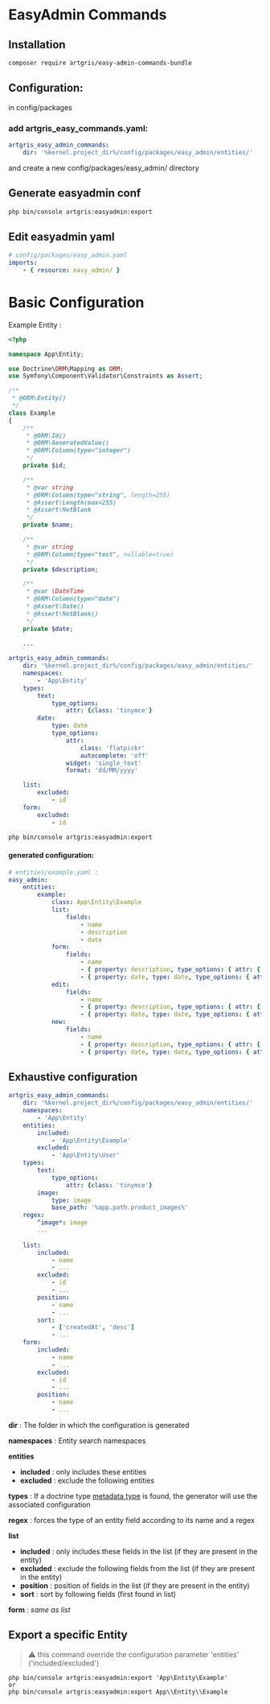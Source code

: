 # EasyAdmin Commands

## Installation

```bash
composer require artgris/easy-admin-commands-bundle
```

## Configuration:

in config/packages
### add artgris_easy_commands.yaml:

```yaml
artgris_easy_admin_commands:
    dir: '%kernel.project_dir%/config/packages/easy_admin/entities/'
```
 
and create a new config/packages/easy_admin/ directory 

## Generate easyadmin conf 

```bash
php bin/console artgris:easyadmin:export
```
## Edit easyadmin yaml

```yaml
# config/packages/easy_admin.yaml
imports:
    - { resource: easy_admin/ }
```

# Basic Configuration

Example Entity :

```php
<?php

namespace App\Entity;

use Doctrine\ORM\Mapping as ORM;
use Symfony\Component\Validator\Constraints as Assert;

/**
 * @ORM\Entity()
 */
class Example
{
    /**
     * @ORM\Id()
     * @ORM\GeneratedValue()
     * @ORM\Column(type="integer")
     */
    private $id;

    /**
     * @var string
     * @ORM\Column(type="string", length=255)
     * @Assert\Length(max=255)
     * @Assert\NotBlank
     */
    private $name;

    /**
     * @var string
     * @ORM\Column(type="text", nullable=true)
     */
    private $description;

    /**
     * @var \DateTime
     * @ORM\Column(type="date")
     * @Assert\Date()
     * @Assert\NotBlank()
     */
    private $date;
    
    ...
```

```yaml
artgris_easy_admin_commands:
    dir: '%kernel.project_dir%/config/packages/easy_admin/entities/'
    namespaces:
        - 'App\Entity'
    types:
        text:
            type_options:
                attr: {class: 'tinymce'}
        date:
            type: date
            type_options:
                attr:
                    class: 'flatpickr'
                    autocomplete: 'off'
                widget: 'single_text'
                format: 'dd/MM/yyyy'

    list:
        excluded: 
            - id
    form:
        excluded: 
            - id
```

```bash
php bin/console artgris:easyadmin:export
```

#### generated configuration:
  
```yaml 
# entities/example.yaml :
easy_admin:
    entities:
        example:
            class: App\Entity\Example
            list:
                fields:
                    - name
                    - description
                    - date
            form:
                fields:
                    - name
                    - { property: description, type_options: { attr: { class: tinymce } } }
                    - { property: date, type: date, type_options: { attr: { class: flatpickr, autocomplete: 'off' }, widget: single_text, format: dd/MM/yyyy } }
            edit:
                fields:
                    - name
                    - { property: description, type_options: { attr: { class: tinymce } } }
                    - { property: date, type: date, type_options: { attr: { class: flatpickr, autocomplete: 'off' }, widget: single_text, format: dd/MM/yyyy } }
            new:
                fields:
                    - name
                    - { property: description, type_options: { attr: { class: tinymce } } }
                    - { property: date, type: date, type_options: { attr: { class: flatpickr, autocomplete: 'off' }, widget: single_text, format: dd/MM/yyyy } }
```

## Exhaustive configuration

```yaml 
artgris_easy_admin_commands:
    dir: '%kernel.project_dir%/config/packages/easy_admin/entities/'
    namespaces:
        - 'App\Entity'
    entities:
        included:
            - 'App\Entity\Example'
        excluded:
            - 'App\Entity\User'
    types:
        text:
            type_options:
                attr: {class: 'tinymce'}
        image:
            type: image
            base_path: '%app.path.product_images%'
    regex:
        ^image*: image
        ...
        
    list:
        included: 
            - name
            - ...
        excluded: 
            - id
            - ...
        position: 
            - name
            - ...
        sort:
            - ['createdAt', 'desc']
            - ...
    form:
        included: 
            - name
            - ...
        excluded: 
            - id
            - ...
        position: 
            - name
            - ...
```

**dir** : The folder in which the configuration is generated

**namespaces** : Entity search namespaces

**entities**
- **included** : only includes these entities
- **excluded** : exclude the following entities

**types** : If a doctrine type [metadata type](https://www.doctrine-project.org/projects/doctrine-dbal/en/2.9/reference/types.html) is found, the generator will use the associated configuration

**regex** : forces the type of an entity field according to its name and a regex

**list**
- **included** : only includes these fields in the list (if they are present in the entity)
- **excluded** : exclude the following fields from the list (if they are present in the entity)
- **position** : position of fields in the list (if they are present in the entity)
- **sort** : sort by following fields (first found in list)
    
**form** : *same as list*

## Export a specific Entity 

> :warning: this command override the configuration parameter 'entities' ('included/excluded')

    php bin/console artgris:easyadmin:export 'App\Entity\Example'
    or  
    php bin/console artgris:easyadmin:export App\\Entity\\Example
